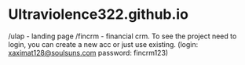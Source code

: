 # Ultraviolence322.github.io

/ulap - landing page
/fincrm - financial crm. To see the project need to login, you can create a new acc or just use existing. (login: xaximat128@soulsuns.com password: fincrm123)